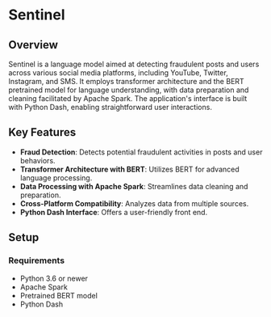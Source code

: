 # Sentinel

## Overview

Sentinel is a language model aimed at detecting fraudulent posts and users across various social media platforms, including YouTube, Twitter, Instagram, and SMS. It employs transformer architecture and the BERT pretrained model for language understanding, with data preparation and cleaning facilitated by Apache Spark. The application's interface is built with Python Dash, enabling straightforward user interactions.

## Key Features

- **Fraud Detection**: Detects potential fraudulent activities in posts and user behaviors.
- **Transformer Architecture with BERT**: Utilizes BERT for advanced language processing.
- **Data Processing with Apache Spark**: Streamlines data cleaning and preparation.
- **Cross-Platform Compatibility**: Analyzes data from multiple sources.
- **Python Dash Interface**: Offers a user-friendly front end.

## Setup

### Requirements

- Python 3.6 or newer
- Apache Spark
- Pretrained BERT model
- Python Dash
